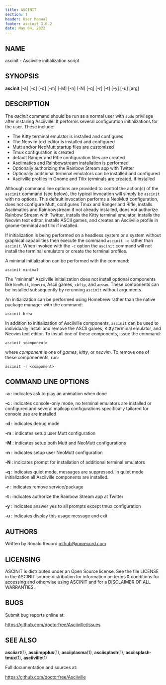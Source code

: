 ```yaml
---
title: ASCINIT
section: 1
header: User Manual
footer: ascinit 3.0.2
date: May 04, 2022
---
```


## NAME

ascinit - Asciiville initialization script

## SYNOPSIS

**ascinit** [-a] [-c] [-d] [-m] [-M] [-n] [-N] [-q] [-r] [-t] [-y] [-u] [arg]

## DESCRIPTION

The _ascinit_ command should be run as a normal user with `sudo` privilege
after installing Asciiville. It performs several configuration initializations
for the user. These include:

- The Kitty terminal emulator is installed and configured
- The Neovim text editor is installed and configured
- Mutt and/or NeoMutt startup files are customized
- Tmux configuration is created
- default Ranger and Rifle configuration files are created
- Asciimatics and Rainbowstream installation is performed
- Optionally authorizing the Rainbow Stream app with Twitter
- Optionally additional terminal emulators can be installed and configured
- Asciiville profiles in Gnome and Tilix terminals are created, if installed

Although command line options are provided to control the action(s) of the
`ascinit` command (see below), the typical invocation will simply be `ascinit`
with no options. This default invocation performs a NeoMutt configuration,
does not configure Mutt, configures Tmux and Ranger and Rifle, installs
Asciimatics and Rainbowstream if not already installed, does not authorize
Rainbow Stream with Twitter, installs the Kitty terminal emulator, installs
the Neovim text editor, installs ASCII games, and creates an Asciiville profile
in gnome-terminal and tilix if installed.

If initialization is being performed on a headless system or a system
without graphical capabilities then execute the command `ascinit -c`
rather than `ascinit`. When invoked with the `-c` option the `ascinit`
command will not install the terminal emulators or create the terminal profiles.

A minimal initialization can be performed with the command:

```shell
ascinit minimal
```

The "minimal" Asciiville initialization does not install optional components
like `NeoMutt`, `Neovim`, Ascii games, `cbftp`, and `aewan`. These components
can be installed subsequently by rerunning `ascinit` without arguments.

An initialization can be performed using Homebrew rather than the native
package manager with the command:

```shell
ascinit brew
```

In addition to initialization of Asciiville components, `ascinit` can be used
to individually install and remove the ASCII games, Kitty terminal emulator,
and Neovim text editor. To install one of these components, issue the command:

```shell
ascinit <component>
```

where _component_ is one of _games_, _kitty_, or _neovim_.
To remove one of these componenents, run:

```shell
ascinit -r <component>
```

## COMMAND LINE OPTIONS

**-a**
: indicates ask to play an animation when done

**-c**
: indicates console-only mode, no terminal emulators are installed or configured and several mailcap configurations specifically tailored for console use are installed

**-d**
: indicates debug mode

**-m**
: indicates setup user Mutt configuration

**-M**
: indicates setup both Mutt and NeoMutt configurations

**-n**
: indicates setup user NeoMutt configuration

**-N**
: indicates prompt for installation of additional terminal emulators

**-q**
: indicates quiet mode, messages are suppressed. In quiet mode initialization all Asciiville components are installed.

**-r**
: indicates remove service/package

**-t**
: indicates authorize the Rainbow Stream app at Twitter

**-y**
: indicates answer yes to all prompts except tmux configuration

**-u**
: indicates display this usage message and exit

## AUTHORS

Written by Ronald Record <github@ronrecord.com>

## LICENSING

ASCINIT is distributed under an Open Source license.
See the file LICENSE in the ASCINIT source distribution
for information on terms &amp; conditions for accessing and
otherwise using ASCINIT and for a DISCLAIMER OF ALL WARRANTIES.

## BUGS

Submit bug reports online at:

<https://github.com/doctorfree/Asciiville/issues>

## SEE ALSO

**asciiart**(1), **asciimpplus**(1), **asciiplasma**(1), **asciisplash**(1), **asciisplash-tmux**(1), **asciiville**(1)

Full documentation and sources at:

<https://github.com/doctorfree/Asciiville>
